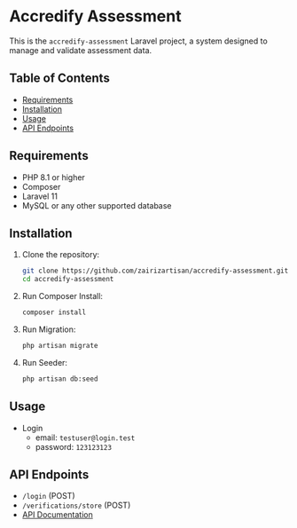 # Accredify Assessment

This is the `accredify-assessment` Laravel project, a system designed to manage and validate assessment data.

## Table of Contents

-   [Requirements](#requirements)
-   [Installation](#installation)
-   [Usage](#usage)
-   [API Endpoints](#api-endpoints)

## Requirements

-   PHP 8.1 or higher
-   Composer
-   Laravel 11
-   MySQL or any other supported database

## Installation

1. Clone the repository:

    ```bash
    git clone https://github.com/zairizartisan/accredify-assessment.git
    cd accredify-assessment

    ```

2. Run Composer Install:

    ```bash
    composer install

    ```

3. Run Migration:

    ```bash
    php artisan migrate
    ```

4. Run Seeder:

    ```bash
    php artisan db:seed
    ```

## Usage

-   Login
    -   email: `testuser@login.test`
    -   password: `123123123`

## API Endpoints

-   `/login` (POST)
-   `/verifications/store` (POST)
-   [API Documentation](https://app.swaggerhub.com/apis/ZAIRIZARTISAN/accredify-assessment-api/1)
